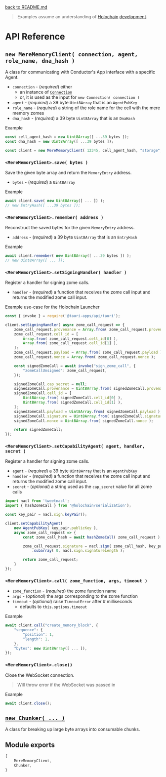 [back to README.md](../README.md)

> Examples assume an understanding of [Holochain](https://www.holochain.org)
> [development](https://developer.holochain.org).

# API Reference

## `new MereMemoryClient( connection, agent, role_name, dna_hash )`
A class for communicating with Conductor's App interface with a specific Agent.

- `connection` - (*required*) either
  - an instance of [`Connection`](https://github.com/mjbrisebois/holochain-websocket-js/blob/master/docs/API_Connection.md)
  - or, it is used as the input for `new Connection( connection )`
- `agent` - (*required*) a 39 byte `Uint8Array` that is an `AgentPubKey`
- `role_name` - (*required*) a string of the role name for the cell with the mere memory zomes
- `dna_hash` - (*required*) a 39 byte `Uint8Array` that is an `DnaHash`

Example
```javascript
const cell_agent_hash = new Uint8Array([ ...39 bytes ]);
const dna_hash = new Uint8Array([ ...39 bytes ]);

const client = new MereMemoryClient( 12345, cell_agent_hash, "storage", dna_hash );
```


### `<MereMemoryClient>.save( bytes )`
Save the given byte array and return the `MemoryEntry` address.

- `bytes` - (*required*) a `Uint8Array`

Example
```javascript
await client.save( new Uint8Array([ ... ]) );
// new EntryHash([ ...39 bytes ]);
```


### `<MereMemoryClient>.remember( address )`
Reconstruct the saved bytes for the given `MemoryEntry` address.

- `address` - (*required*) a 39 byte `Uint8Array` that is an `EntryHash`

Example
```javascript
await client.remember( new Uint8Array([ ...39 bytes ]) );
// new Uint8Array([ ... ]);
```


### `<MereMemoryClient>.setSigningHandler( handler )`
Register a handler for signing zome calls.

- `handler` - (*required*) a function that receives the zome call input and returns the modified
  zome call input.

Example use-case for the Holochain Launcher
```javascript
const { invoke } = require('@tauri-apps/api/tauri');

client.setSigningHandler( async zome_call_request => {
    zome_call_request.provenance = Array.from( zome_call_request.provenance );
    zome_call_request.cell_id = [
        Array.from( zome_call_request.cell_id[0] ),
        Array.from( zome_call_request.cell_id[1] ),
    ];
    zome_call_request.payload = Array.from( zome_call_request.payload );
    zome_call_request.nonce = Array.from( zome_call_request.nonce );

    const signedZomeCall = await invoke("sign_zome_call", {
        "zomeCallUnsigned": zome_call_request,
    });

    signedZomeCall.cap_secret = null;
    signedZomeCall.provenance = Uint8Array.from( signedZomeCall.provenance );
    signedZomeCall.cell_id = [
        Uint8Array.from( signedZomeCall.cell_id[0] ),
        Uint8Array.from( signedZomeCall.cell_id[1] ),
    ];
    signedZomeCall.payload = Uint8Array.from( signedZomeCall.payload );
    signedZomeCall.signature = Uint8Array.from( signedZomeCall.signature || [] );
    signedZomeCall.nonce = Uint8Array.from( signedZomeCall.nonce );

    return signedZomeCall;
});
```


### `<MereMemoryClient>.setCapabilityAgent( agent, handler, secret )`
Register a handler for signing zome calls.

- `agent` - (*required*) a 39 byte `Uint8Array` that is an `AgentPubKey`
- `handler` - (*required*) a function that receives the zome call input and returns the modified
  zome call input.
- `secret` - (*optional*) a string used as the `cap_secret` value for all zome calls

```javascript
import nacl from 'tweetnacl';
import { hashZomeCall } from '@holochain/serialization');

const key_pair = nacl.sign.keyPair();

client.setCapabilityAgent(
    new AgentPubKey( key_pair.publicKey ),
    async zome_call_request => {
        const zome_call_hash = await hashZomeCall( zome_call_request );

        zome_call_request.signature	= nacl.sign( zome_call_hash, key_pair.secretKey )
            .subarray( 0, nacl.sign.signatureLength );

        return zome_call_request;
    }
});
```


### `<MereMemoryClient>.call( zome_function, args, timeout )`

- `zome_function` - (*required*) the zome function name
- `args` - (*optional*) the args corresponding to the zome function
- `timeout` - (*optional*) raise `TimeoutError` after # milliseconds
  - defaults to `this.options.timeout`

Example
```javascript
await client.call("create_memory_block", {
    "sequence": {
        "position": 1,
        "length": 1,
    },
    "bytes": new Uint8Array([ ... ]),
});
```


### `<MereMemoryClient>.close()`
Close the WebSocket connection.

> Will throw error if the WebSocket was passed in

Example
```javascript
await client.close();
```



## [`new Chunker( ... )`](./API_Chunker.md)
A class for breaking up large byte arrays into consumable chunks.



## Module exports
```javascript
{
    MereMemoryClient,
    Chunker,
}
```
